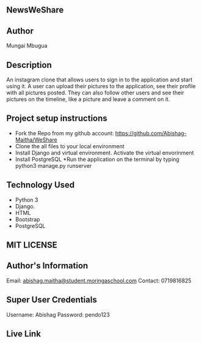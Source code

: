 ## NewsWeShare

## Author
Mungai Mbugua

## Description
An instagram clone that allows users to sign in to the application and start using it. A user can upload their pictures to the application, see their profile with all pictures posted. They can also follow other users and see their pictures on the timeline, like a picture and leave a comment on it.

## Project setup instructions
* Fork the Repo from my github account: https://github.com/Abishag-Maitha/WeShare
* Clone the all files to your local environment
* Install Django and virtual environment. Activate the virtual envorinment
* Install PostgreSQL
*Run the application on the terminal by typing python3 manage.py runserver

## Technology Used
* Python 3
* Django.
* HTML
* Bootstrap
* PostgreSQL

## MIT LICENSE


## Author's Information
Email: abishag.maitha@student.moringaschool.com
Contact: 0719816825

## Super User Credentials
Username: Abishag
Password: pendo123

## Live Link

